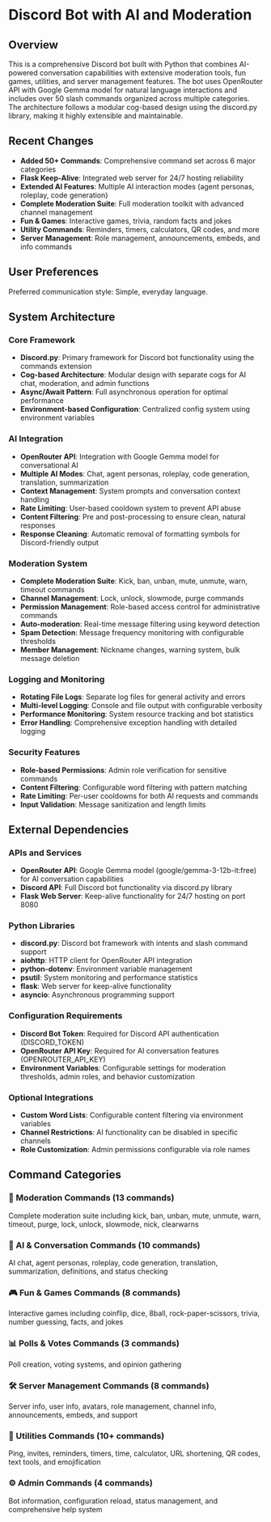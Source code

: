 # Discord Bot with AI and Moderation

## Overview

This is a comprehensive Discord bot built with Python that combines AI-powered conversation capabilities with extensive moderation tools, fun games, utilities, and server management features. The bot uses OpenRouter API with Google Gemma model for natural language interactions and includes over 50 slash commands organized across multiple categories. The architecture follows a modular cog-based design using the discord.py library, making it highly extensible and maintainable.

## Recent Changes

- **Added 50+ Commands**: Comprehensive command set across 6 major categories
- **Flask Keep-Alive**: Integrated web server for 24/7 hosting reliability  
- **Extended AI Features**: Multiple AI interaction modes (agent personas, roleplay, code generation)
- **Complete Moderation Suite**: Full moderation toolkit with advanced channel management
- **Fun & Games**: Interactive games, trivia, random facts and jokes
- **Utility Commands**: Reminders, timers, calculators, QR codes, and more
- **Server Management**: Role management, announcements, embeds, and info commands

## User Preferences

Preferred communication style: Simple, everyday language.

## System Architecture

### Core Framework
- **Discord.py**: Primary framework for Discord bot functionality using the commands extension
- **Cog-based Architecture**: Modular design with separate cogs for AI chat, moderation, and admin functions
- **Async/Await Pattern**: Full asynchronous operation for optimal performance
- **Environment-based Configuration**: Centralized config system using environment variables

### AI Integration
- **OpenRouter API**: Integration with Google Gemma model for conversational AI
- **Multiple AI Modes**: Chat, agent personas, roleplay, code generation, translation, summarization
- **Context Management**: System prompts and conversation context handling  
- **Rate Limiting**: User-based cooldown system to prevent API abuse
- **Content Filtering**: Pre and post-processing to ensure clean, natural responses
- **Response Cleaning**: Automatic removal of formatting symbols for Discord-friendly output

### Moderation System
- **Complete Moderation Suite**: Kick, ban, unban, mute, unmute, warn, timeout commands
- **Channel Management**: Lock, unlock, slowmode, purge commands
- **Permission Management**: Role-based access control for administrative commands
- **Auto-moderation**: Real-time message filtering using keyword detection
- **Spam Detection**: Message frequency monitoring with configurable thresholds
- **Member Management**: Nickname changes, warning system, bulk message deletion

### Logging and Monitoring
- **Rotating File Logs**: Separate log files for general activity and errors
- **Multi-level Logging**: Console and file output with configurable verbosity
- **Performance Monitoring**: System resource tracking and bot statistics
- **Error Handling**: Comprehensive exception handling with detailed logging

### Security Features
- **Role-based Permissions**: Admin role verification for sensitive commands
- **Content Filtering**: Configurable word filtering with pattern matching
- **Rate Limiting**: Per-user cooldowns for both AI requests and commands
- **Input Validation**: Message sanitization and length limits

## External Dependencies

### APIs and Services
- **OpenRouter API**: Google Gemma model (google/gemma-3-12b-it:free) for AI conversation capabilities
- **Discord API**: Full Discord bot functionality via discord.py library
- **Flask Web Server**: Keep-alive functionality for 24/7 hosting on port 8080

### Python Libraries
- **discord.py**: Discord bot framework with intents and slash command support
- **aiohttp**: HTTP client for OpenRouter API integration
- **python-dotenv**: Environment variable management
- **psutil**: System monitoring and performance statistics
- **flask**: Web server for keep-alive functionality
- **asyncio**: Asynchronous programming support

### Configuration Requirements
- **Discord Bot Token**: Required for Discord API authentication (DISCORD_TOKEN)
- **OpenRouter API Key**: Required for AI conversation features (OPENROUTER_API_KEY)
- **Environment Variables**: Configurable settings for moderation thresholds, admin roles, and behavior customization

### Optional Integrations
- **Custom Word Lists**: Configurable content filtering via environment variables
- **Channel Restrictions**: AI functionality can be disabled in specific channels
- **Role Customization**: Admin permissions configurable via role names

## Command Categories

### 🔧 Moderation Commands (13 commands)
Complete moderation suite including kick, ban, unban, mute, unmute, warn, timeout, purge, lock, unlock, slowmode, nick, clearwarns

### 🧠 AI & Conversation Commands (10 commands)  
AI chat, agent personas, roleplay, code generation, translation, summarization, definitions, and status checking

### 🎮 Fun & Games Commands (8 commands)
Interactive games including coinflip, dice, 8ball, rock-paper-scissors, trivia, number guessing, facts, and jokes

### 📊 Polls & Votes Commands (3 commands)
Poll creation, voting systems, and opinion gathering

### 🛠️ Server Management Commands (8 commands)
Server info, user info, avatars, role management, channel info, announcements, embeds, and support

### 📎 Utilities Commands (10+ commands)
Ping, invites, reminders, timers, time, calculator, URL shortening, QR codes, text tools, and emojification

### ⚙️ Admin Commands (4 commands)
Bot information, configuration reload, status management, and comprehensive help system